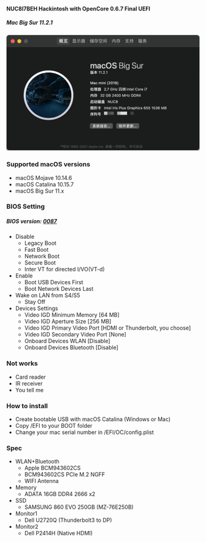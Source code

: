 #### NUC8I7BEH Hackintosh with OpenCore 0.6.7 Final UEFI
##### Mac Big Sur 11.2.1
![AboutThisMac](./image/20210226-222617@2x.png)
### Supported macOS versions
+ macOS Mojave 10.14.6
+ macOS Catalina 10.15.7
+ macOS Big Sur 11.x

### BIOS Setting
##### BIOS version: [0087](https://downloadcenter.intel.com/zh-cn/download/30154/BIOS-BECFL357-)
+ Disable
    - Legacy Boot
    - Fast Boot
    - Network Boot
    - Secure Boot
    - Inter VT for directed I/VO(VT-d)
+ Enable
    - Boot USB Devices First
    - Boot Network Devices Last
+ Wake on LAN from S4/S5
    - Stay Off
+ Devices Settings
    - Video IGD Minimum Memory       [64 MB]
    - Video IGD Aperture Size        [256 MB]
    - Video IGD Primary Video Port   [HDMI or Thunderbolt, you choose]
    - Video IGD Secondary Video Port [None]
    - Onboard Devices WLAN           [Disable]
    - Onboard Devices Bluetooth      [Disable]

### Not works
+ Card reader
+ IR receiver
+ You tell me

### How to install
+ Create bootable USB with macOS Catalina (Windows or Mac)
+ Copy /EFI to your BOOT folder
+ Change your mac serial number in /EFI/OC/config.plist

### Spec
+ WLAN+Bluetooth
    - Apple BCM943602CS
    - BCM943602CS PCIe M.2 NGFF
    - WIFI Antenna
+ Memory
    - ADATA 16GB DDR4 2666 x2
+ SSD
    - SAMSUNG 860 EVO 250GB (MZ-76E250B)
+ Monitor1
    - Dell U2720Q (Thunderbolt3 to DP)
+ Monitor2
    - Dell P2414H (Native HDMI)
